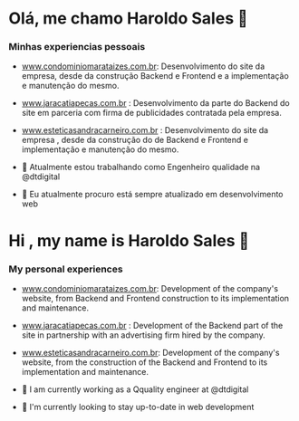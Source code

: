 # Olá, me chamo Haroldo Sales 👋

### Minhas experiencias pessoais

- www.condominiomarataizes.com.br: Desenvolvimento do site da empresa, desde da construção Backend e Frontend e a implementação e manutenção do mesmo.

- www.jaracatiapecas.com.br : Desenvolvimento da parte do Backend do site em parceria com firma de publicidades contratada pela empresa.

- www.esteticasandracarneiro.com.br : Desenvolvimento do site da empresa , desde da construção do de Backend e Frontend e implementação e manutenção do mesmo.

- 🔭 Atualmente estou trabalhando como Engenheiro qualidade na @dtdigital
- 🌱 Eu atualmente procuro está sempre atualizado em desenvolvimento web
# Hi , my name is Haroldo Sales 👋


### My personal experiences

- www.condominiomarataizes.com.br: Development of the company's website, from Backend and Frontend construction to its implementation and maintenance.

- www.jaracatiapecas.com.br : Development of the Backend part of the site in partnership with an advertising firm hired by the company.

- www.esteticasandracarneiro.com.br: Development of the company's website, from the construction of the Backend and Frontend to its implementation and maintenance.

- 🔭 I am currently working as a  Qquality engineer at @dtdigital
- 🌱 I'm currently looking to stay up-to-date in web development
